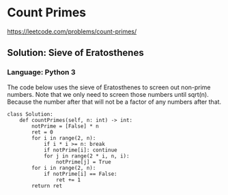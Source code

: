 # Count Primes
https://leetcode.com/problems/count-primes/

## Solution: Sieve of Eratosthenes
### Language: Python 3

The code below uses the sieve of Eratosthenes to screen out non-prime numbers. Note that we only need to screen those numbers until sqrt(n). Because the number after that will not be a factor of any numbers after that.

```python3
class Solution:
    def countPrimes(self, n: int) -> int:
        notPrime = [False] * n
        ret = 0
        for i in range(2, n):
            if i * i >= n: break
            if notPrime[i]: continue
            for j in range(2 * i, n, i):
                notPrime[j] = True
        for i in range(2, n):
            if notPrime[i] == False:
                ret += 1
        return ret
```

